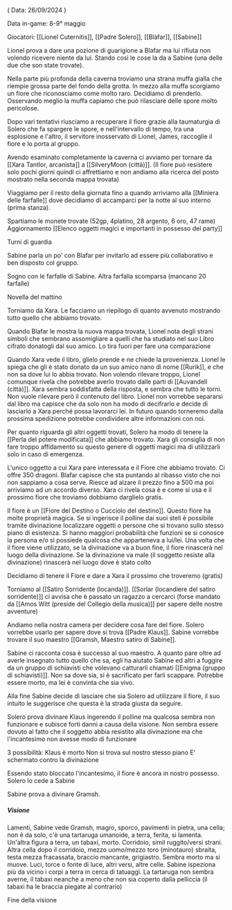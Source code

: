 ( Data: 26/09/2024 )

Data in-game: 8-9° maggio

Giocatori: [[Lionel Cuternitis]], [[Padre Solero]], [[Blàfar]], [[Sabine]]

Lionel prova a dare una pozione di guarigione a Blafar ma lui rifiuta non volendo ricevere niente da lui. Stando così le cose la da a Sabine (una delle due che son state trovate).

Nella parte più profonda della caverna troviamo una strana muffa gialla che riempie grossa parte del fondo della grotta. 
In mezzo alla muffa scorgiamo un fiore che riconosciamo come molto raro.
Decidiamo di prenderlo. 
Osservando meglio la muffa capiamo che può rilasciare delle spore molto pericolose.

Dopo vari tentativi riusciamo a recuperare il fiore grazie alla taumaturgia di Solero che fa spargere le spore, e nell'intervallo di tempo, tra una esplosione e l'altro, il servitore inosservato di Lionel, James, raccoglie il fiore e lo porta al gruppo.

Avendo esaminato completamente la caverna ci avviamo per tornare da [[Xara Tantlor, arcanista]] a [[SilveryMoon (città)]]. (Il fiore può resistere solo pochi giorni quindi ci affrettiamo e non andiamo alla ricerca del posto mostrato nella seconda mappa trovata)

Viaggiamo per il resto della giornata fino a quando arriviamo alla [[Miniera delle farfalle]] dove decidiamo di accamparci per la notte al suo interno (prima stanza).

Spartiamo le monete trovate (52gp, 4platino, 28 argento, 6 oro, 47 rame)
Aggiornamento [[Elenco oggetti magici e importanti in possesso del party]]

Turni di guardia

Sabine parla un po' con Blafar per invitarlo ad essere più collaborativo e ben disposto col gruppo.

Sogno con le farfalle di Sabine. Altra farfalla scomparsa (mancano 20 farfalle)

Novella del mattino

Torniamo da Xara. Le facciamo un riepilogo di quanto avvenuto mostrando tutto quello che abbiamo trovato.

Quando Blafar le mostra la nuova mappa trovata, Lionel nota degli strani simboli che sembrano assomigliare a quelli che ha studiato nel suo Libro cifrato donatogli dal suo amico.
Lo tira fuori per fare una comparazione

Quando Xara vede il libro, glielo prende e ne chiede la provenienza. Lionel le spiega che gli è stato donato da un suo amico nano di nome [[Rurik]], e che non sa dove lui lo abbia trovato. Non volendo rilevare troppo, Lionel comunque rivela che potrebbe averlo trovato dalle parti di [[Auvandell (città)]].
Xara sembra soddisfatta della risposta, e sembra che tutto le torni.
Non vuole rilevare però il contenuto del libro.
Lionel non vorrebbe separarsi dal libro ma capisce che da solo non ha modo di decifrarlo e decide di lasciarlo a Xara perché possa lavorarci lei. In futuro quando torneremo dalla prossima spedizione potrebbe condividere altre informazioni con noi.

Per quanto riguarda gli altri oggetti trovati, Solero ha modo di tenere la [[Perla del potere modificata]] che abbiamo trovato. Xara gli consiglia di non fare troppo affidamento su questo genere di oggetti magici ma di utilizzarli solo in caso di emergenza.

L'unico oggetto a cui Xara pare interessata e il Fiore che abbiamo trovato. 
Ci offre 350 dragoni. Blafar capisce che sta puntando al ribasso visto che noi non sappiamo a cosa serve.
Riesce ad alzare il prezzo fino a 500 ma poi arriviamo ad un accordo diverso.
Xara ci rivela cosa è e come si usa e il prossimo fiore che troviamo dobbiamo darglielo gratis.

Il fiore è un [[Fiore del Destino o Cucciolo del destino]].
	Questo fiore ha molte proprietà magica. Se si ingerisce il polline dai suoi steli è possibile tramite divinazione localizzare oggetti o persone che si trovano sullo stesso piano di esistenza. Si hanno maggiori probabilità che funzioni se si conosce la persona e/o si possiede qualcosa che apparteneva a lui/lei.
	Una volta che il fiore viene utilizzato, se la divinazione va a buon fine, il fiore rinascerà nel luogo della divinazione. Se la divinazione va male (il soggetto resiste alla divinazione) rinascerà nel luogo dove è stato colto

Decidiamo di tenere il Fiore e dare a Xara il prossimo che troveremo (gratis)

Torniamo al [[Satiro Sorridente (locanda)]].
[[Sorlar (locandiere del satiro sorridente)]] ci avvisa che è passato un ragazzo a cercarci (forse mandato da [[Amos Witt (preside del Collegio della musica)]] per sapere delle nostre avventure)

Andiamo nella nostra camera per decidere cosa fare del fiore.
Solero vorrebbe usarlo per sapere dove si trova [[Padre Klaus]]. Sabine vorrebbe trovare il suo maestro [[Gramsh, Maestro satiro di Sabine]].

Sabine ci racconta cosa è successo al suo maestro.
A quanto pare oltre ad averle insegnato tutto quello che sa, egli ha aiutato Sabine ed altri a fuggire da un gruppo di schiavisti che volevano catturarli chiamati [[Enigma (gruppo di schiavisti)]].
Non sa dove sia, si è sacrificato per farli scappare. Potrebbe essere morto, ma lei è convinta che sia vivo.

Alla fine Sabine decide di lasciare che sia Solero ad utilizzare il fiore, il suo intuito le suggerisce che questa è la strada giusta da seguire.

Solero prova divinare Klaus ingerendo il polline ma qualcosa sembra non funzionare e subisce forti danni a causa della visione. Non sembra essere dovuto al fatto che il soggetto abbia resistito alla divinazione ma che l'incantesimo non avesse modo di funzionare

3 possibilità:
	Klaus è morto
	Non si trova sul nostro stesso piano
	E' schermato contro la divinazione

Essendo stato bloccato l'incantesimo, il fiore è ancora in nostro possesso. Solero lo cede a Sabine

Sabine prova a divinare Gramsh.

##### Visione

Lamenti, Sabine vede Gramsh, magro, sporco, pavimenti in pietra, una cella; non è da solo, c'è una tartaruga umanoide, a terra, ferita, si lamenta. Un'altra figura a terra, un tabaxi, morto.
Corridoio, simil ruggito/versi strani. Altra cella dopo il corridoio, mezzo uomo/mezzo toro (minotauro) sbraita, testa mezza fracassata, braccio mancante, grigiastro. Sembra morto ma si muove.
Luci, torce o fonte di luce, altri versi, altre celle.
Sabine ispeziona più da vicino i corpi a terra in cerca di tatuaggi. La tartaruga non sembra averne, il tabaxi neanche a meno che non sia coperto dalla pelliccia (il tabaxi ha le braccia piegate al contrario)

Fine della visione





